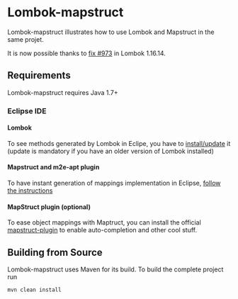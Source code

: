# Lombok-mapstruct

Lombok-mapstruct illustrates how to use Lombok and Mapstruct in the same projet.

It is now possible thanks to [fix #973](https://github.com/rzwitserloot/lombok/issues/973) in Lombok 1.16.14.

## Requirements
Lombok-mapstruct requires Java 1.7+

### Eclipse IDE
#### Lombok
To see methods generated by Lombok in Eclipe, you have to [install/update](https://projectlombok.org/download.html) it (update is mandatory if you have an older version of Lombok installed)

#### Mapstruct and m2e-apt plugin
To have instant generation of mappings implementation in Eclipse, [follow the instructions](http://mapstruct.org/documentation/ide-support/#maven-integration)

#### MapStruct plugin (optional)
To ease object mappings with Maptruct, you can install the official [mapstruct-plugin](http://mapstruct.org/documentation/ide-support/#editing-support) to enable auto-completion and other cool stuff.

## Building from Source

Lombok-mapstruct uses Maven for its build. To build the complete project run

    mvn clean install